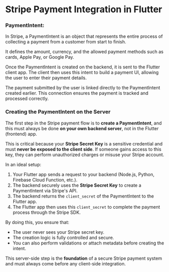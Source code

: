 # Stripe Payment Integration in Flutter

### PaymentIntent: 
In Stripe, a PaymentIntent is an object that represents the entire process of collecting a payment from a customer from start to finish.

It defines the amount, currency, and the allowed payment methods such as cards, Apple Pay, or Google Pay.

Once the PaymentIntent is created on the backend, it is sent to the Flutter client app. The client then uses this intent to build a payment UI, allowing the user to enter their payment details.

The payment submitted by the user is linked directly to the PaymentIntent created earlier. This connection ensures the payment is tracked and processed correctly.

### Creating the PaymentIntent on the Server

The first step in the Stripe payment flow is to **create a PaymentIntent**, and this must always be done **on your own backend server**, not in the Flutter (frontend) app.

This is critical because your **Stripe Secret Key** is a sensitive credential and must **never be exposed to the client side**. If someone gains access to this key, they can perform unauthorized charges or misuse your Stripe account.

In an ideal setup:

1. Your Flutter app sends a request to your backend (Node.js, Python, Firebase Cloud Function, etc.).
2. The backend securely uses the **Stripe Secret Key** to create a PaymentIntent via Stripe's API.
3. The backend returns the `client_secret` of the PaymentIntent to the Flutter app.
4. The Flutter app then uses this `client_secret` to complete the payment process through the Stripe SDK.

By doing this, you ensure that:
- The user never sees your Stripe secret key.
- The creation logic is fully controlled and secure.
- You can also perform validations or attach metadata before creating the intent.

This server-side step is the **foundation** of a secure Stripe payment system and must always come before any client-side integration.

